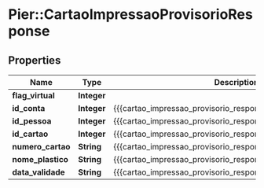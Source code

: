 # Pier::CartaoImpressaoProvisorioResponse

## Properties
Name | Type | Description | Notes
------------ | ------------- | ------------- | -------------
**flag_virtual** | **Integer** |  | [optional] 
**id_conta** | **Integer** | {{{cartao_impressao_provisorio_response_id_conta_value}}} | [optional] 
**id_pessoa** | **Integer** | {{{cartao_impressao_provisorio_response_id_pessoa_value}}} | [optional] 
**id_cartao** | **Integer** | {{{cartao_impressao_provisorio_response_id_cartao_value}}} | [optional] 
**numero_cartao** | **String** | {{{cartao_impressao_provisorio_response_numero_cartao_value}}} | [optional] 
**nome_plastico** | **String** | {{{cartao_impressao_provisorio_response_nome_plastico_value}}} | [optional] 
**data_validade** | **String** | {{{cartao_impressao_provisorio_response_data_validade_value}}} | [optional] 



